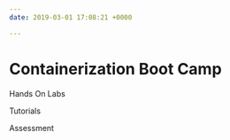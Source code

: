 ```yaml
---
date: 2019-03-01 17:08:21 +0000

---
```

# Containerization Boot Camp

Hands On Labs

Tutorials

Assessment